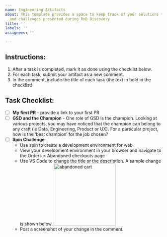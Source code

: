 ```yaml
---
name: Engineering Artifacts
about: This template provides a space to keep track of your solutions to the tasks
  and challenges presented during RnD Discovery
title: ''
labels: ''
assignees: ''

---
```


## Instructions:
1. After a task is completed, mark it as done using the checklist below.
2. For each task, submit your artifact as a new comment.
3. In the comment, include the title of each task (the text in bold in the checklist)

## Task Checklist:
- [ ] **My first PR** - provide a link to your first PR
- [ ] **GSD and the Champion** - One role of GSD is the champion. Looking at various projects, you may have noticed that the champion can belong to any craft (ie Data, Engineering, Product or UX). For a particular project, how is the ‘best champion’ for the job chosen? 
- [ ] **Spin Challenge**
  * Use spin to create a development environment for web
  * View your development environment in your browser and navigate to the Orders > Abandoned checkouts page
  * Use VS Code to change the title or the description. A sample change is shown below.
    <img src="../images/abandoned-cart.png" alt="abandoned cart" width="200"/>
  * Post a screenshot of your change in the comment.
